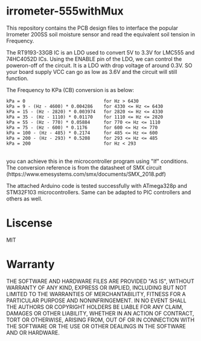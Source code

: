 # irrometer-555withMux
This repository contains the PCB design files to interface the popular Irrometer 200SS soil moisture sensor and read the equivalent soil tension in Frequency.

The RT9193-33GB IC is an LDO used to convert 5V to 3.3V for LMC555 and 74HC4052D ICs. Using the ENABLE pin of the LDO, we can control the poweron-off of the circuit. It is a LDO with drop voltage of around 0.3V. SO your board supply VCC can go as low as 3.6V and the circuit will still function.

The Frequency to KPa (CB) conversion is as below: <br>
```
kPa = 0                             for Hz > 6430
kPa = 9 - (Hz - 4600) * 0.004286    for 4330 <= Hz <= 6430
kPa = 15 - (Hz - 2820) * 0.003974   for 2820 <= Hz <= 4330
kPa = 35 - (Hz - 1110) * 0.01170    for 1110 <= Hz <= 2820
kPa = 55 - (Hz - 770) * 0.05884     for 770 <= Hz <= 1110
kPa = 75 - (Hz - 600) * 0.1176      for 600 <= Hz <= 770
kPa = 100 - (Hz - 485) * 0.2174     for 485 <= Hz <= 600
kPa = 200 - (Hz - 293) * 0.5208     for 293 <= Hz <= 485
kPa = 200                           for Hz < 293
```
<br>
you can achieve this in the microcontroller program using "If" conditions. The conversion reference is from the datasheet of SMX circuit (https://www.emesystems.com/smx/documents/SMX_2018.pdf)

The attached Arduino code is tested successfully with ATmega328p and STM32F103 microcontrollers. Same can be adapted to PIC controllers and others as well.

# Liscense
MIT 

# Warranty
THE SOFTWARE AND HARDWARE FILES ARE PROVIDED "AS IS", WITHOUT WARRANTY OF ANY KIND, EXPRESS OR
IMPLIED, INCLUDING BUT NOT LIMITED TO THE WARRANTIES OF MERCHANTABILITY,
FITNESS FOR A PARTICULAR PURPOSE AND NONINFRINGEMENT. IN NO EVENT SHALL THE
AUTHORS OR COPYRIGHT HOLDERS BE LIABLE FOR ANY CLAIM, DAMAGES OR OTHER
LIABILITY, WHETHER IN AN ACTION OF CONTRACT, TORT OR OTHERWISE, ARISING FROM,
OUT OF OR IN CONNECTION WITH THE SOFTWARE OR THE USE OR OTHER DEALINGS IN THE
SOFTWARE AND OR HARDWARE.
